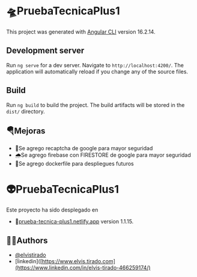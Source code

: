 # 🛸PruebaTecnicaPlus1

This project was generated with [Angular CLI](https://github.com/angular/angular-cli) version 16.2.14.

## Development server

Run `ng serve` for a dev server. Navigate to `http://localhost:4200/`. The application will automatically reload if you change any of the source files.

## Build

Run `ng build` to build the project. The build artifacts will be stored in the `dist/` directory.
## 🪂Mejoras 
* 🧱Se agrego recaptcha de google para mayor seguridad 
* 🌧️Se agrego firebase con FIRESTORE  de google para mayor seguridad 
* 🐋Se agrego dockerfile para despliegues futuros

# 👽PruebaTecnicaPlus1

Este proyecto ha sido desplegado en 
* 🚀[prueba-tecnica-plus1.netlify.app](https://main--prueba-tecnica-plus1.netlify.app/) version 1.1.15.

## 👨‍🚀Authors

- [@elvistirado](https://www.elvis.tirado.com)
- [linkedin]([https://www.elvis.tirado.com](https://www.linkedin.com/in/elvis-tirado-466259174/)

